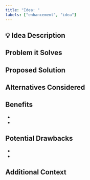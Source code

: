 ```yaml
---
title: "Idea: "
labels: ["enhancement", "idea"]
---
```


## 💡 Idea Description

<!-- A clear and concise description of your idea -->

## Problem it Solves

<!-- What problem does this idea address? -->

## Proposed Solution

<!-- How would you implement this idea? -->

## Alternatives Considered

<!-- What other approaches have you thought about? -->

## Benefits

<!-- What are the benefits of implementing this idea? -->
- 
- 

## Potential Drawbacks

<!-- Are there any downsides or challenges? -->
- 
- 

## Additional Context

<!-- Add any other context, screenshots, or examples -->
